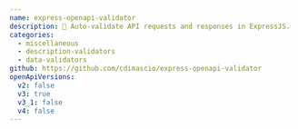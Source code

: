 ```yaml
---
name: express-openapi-validator
description: 🦋 Auto-validate API requests and responses in ExpressJS.
categories:
  - miscellaneous
  - description-validators
  - data-validators
github: https://github.com/cdimascio/express-openapi-validator
openApiVersions:
  v2: false
  v3: true
  v3_1: false
  v4: false
---
```

